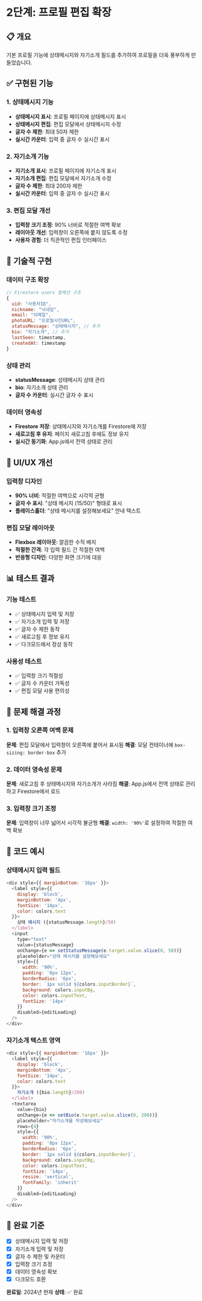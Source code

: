 # 2단계: 프로필 편집 확장

## 📋 개요
기본 프로필 기능에 상태메시지와 자기소개 필드를 추가하여 프로필을 더욱 풍부하게 만들었습니다.

## ✅ 구현된 기능

### 1. 상태메시지 기능
- **상태메시지 표시**: 프로필 페이지에 상태메시지 표시
- **상태메시지 편집**: 편집 모달에서 상태메시지 수정
- **글자 수 제한**: 최대 50자 제한
- **실시간 카운터**: 입력 중 글자 수 실시간 표시

### 2. 자기소개 기능
- **자기소개 표시**: 프로필 페이지에 자기소개 표시
- **자기소개 편집**: 편집 모달에서 자기소개 수정
- **글자 수 제한**: 최대 200자 제한
- **실시간 카운터**: 입력 중 글자 수 실시간 표시

### 3. 편집 모달 개선
- **입력창 크기 조정**: 90% 너비로 적절한 여백 확보
- **레이아웃 개선**: 입력창이 오른쪽에 붙지 않도록 수정
- **사용자 경험**: 더 직관적인 편집 인터페이스

## 🔧 기술적 구현

### 데이터 구조 확장
```javascript
// Firestore users 컬렉션 구조
{
  uid: "사용자ID",
  nickname: "닉네임",
  email: "이메일",
  photoURL: "프로필사진URL",
  statusMessage: "상태메시지", // 추가
  bio: "자기소개", // 추가
  lastSeen: timestamp,
  createdAt: timestamp
}
```

### 상태 관리
- **statusMessage**: 상태메시지 상태 관리
- **bio**: 자기소개 상태 관리
- **글자 수 카운터**: 실시간 글자 수 표시

### 데이터 영속성
- **Firestore 저장**: 상태메시지와 자기소개를 Firestore에 저장
- **새로고침 후 유지**: 페이지 새로고침 후에도 정보 유지
- **실시간 동기화**: App.js에서 전역 상태로 관리

## 🎨 UI/UX 개선

### 입력창 디자인
- **90% 너비**: 적절한 여백으로 시각적 균형
- **글자 수 표시**: "상태 메시지 (15/50)" 형태로 표시
- **플레이스홀더**: "상태 메시지를 설정해보세요" 안내 텍스트

### 편집 모달 레이아웃
- **Flexbox 레이아웃**: 깔끔한 수직 배치
- **적절한 간격**: 각 입력 필드 간 적절한 여백
- **반응형 디자인**: 다양한 화면 크기에 대응

## 📊 테스트 결과

### 기능 테스트
- ✅ 상태메시지 입력 및 저장
- ✅ 자기소개 입력 및 저장
- ✅ 글자 수 제한 동작
- ✅ 새로고침 후 정보 유지
- ✅ 다크모드에서 정상 동작

### 사용성 테스트
- ✅ 입력창 크기 적절성
- ✅ 글자 수 카운터 가독성
- ✅ 편집 모달 사용 편의성

## 🔄 문제 해결 과정

### 1. 입력창 오른쪽 여백 문제
**문제**: 편집 모달에서 입력창이 오른쪽에 붙어서 표시됨
**해결**: 모달 컨테이너에 `box-sizing: border-box` 추가

### 2. 데이터 영속성 문제
**문제**: 새로고침 후 상태메시지와 자기소개가 사라짐
**해결**: App.js에서 전역 상태로 관리하고 Firestore에서 로드

### 3. 입력창 크기 조정
**문제**: 입력창이 너무 넓어서 시각적 불균형
**해결**: `width: '90%'`로 설정하여 적절한 여백 확보

## 📝 코드 예시

### 상태메시지 입력 필드
```javascript
<div style={{ marginBottom: '16px' }}>
  <label style={{
    display: 'block',
    marginBottom: '4px',
    fontSize: '14px',
    color: colors.text
  }}>
    상태 메시지 ({statusMessage.length}/50)
  </label>
  <input
    type="text"
    value={statusMessage}
    onChange={e => setStatusMessage(e.target.value.slice(0, 50))}
    placeholder="상태 메시지를 설정해보세요"
    style={{
      width: '90%',
      padding: '8px 12px',
      borderRadius: '6px',
      border: `1px solid ${colors.inputBorder}`,
      background: colors.inputBg,
      color: colors.inputText,
      fontSize: '14px'
    }}
    disabled={editLoading}
  />
</div>
```

### 자기소개 텍스트 영역
```javascript
<div style={{ marginBottom: '16px' }}>
  <label style={{
    display: 'block',
    marginBottom: '4px',
    fontSize: '14px',
    color: colors.text
  }}>
    자기소개 ({bio.length}/200)
  </label>
  <textarea
    value={bio}
    onChange={e => setBio(e.target.value.slice(0, 200))}
    placeholder="자기소개를 작성해보세요"
    rows={4}
    style={{
      width: '90%',
      padding: '8px 12px',
      borderRadius: '6px',
      border: `1px solid ${colors.inputBorder}`,
      background: colors.inputBg,
      color: colors.inputText,
      fontSize: '14px',
      resize: 'vertical',
      fontFamily: 'inherit'
    }}
    disabled={editLoading}
  />
</div>
```

## 🎯 완료 기준

- [x] 상태메시지 입력 및 저장
- [x] 자기소개 입력 및 저장
- [x] 글자 수 제한 및 카운터
- [x] 입력창 크기 조정
- [x] 데이터 영속성 확보
- [x] 다크모드 호환

**완료일**: 2024년 현재
**상태**: ✅ 완료 